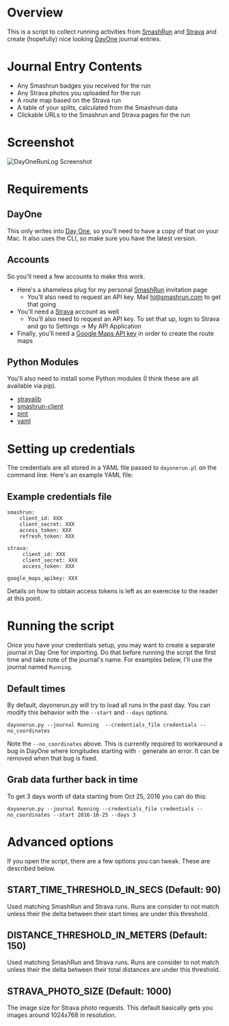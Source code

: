 # Overview
This is a script to collect running activities from [SmashRun](http://smashrun.com) and [Strava](http://strava.com) and create (hopefully) nice looking [DayOne](http://dayoneapp.com) journal entries.

# Journal Entry Contents
   * Any Smashrun badges you received for the run
   * Any Strava photos you uploaded for the run
   * A route map based on the Strava run
   * A table of your splits, calculated from the Smashrun data
   * Clickable URLs to the Smashrun and Strava pages for the run

# Screenshot
![DayOneRunLog Screenshot](http://imgur.com/mxsKs07)

# Requirements
## DayOne
This only writes into [Day One](http://dayoneapp.com), so you'll need to have a copy of that on your Mac. It also uses the CLI, so make sure you have the latest version.

## Accounts
So you'll need a few accounts to make this work. 

   * Here's a shameless plug for my personal [SmashRun](http://smashrun.com/nall/invite) invitation page
      * You'll also need to request an API key. Mail [hi@smashrun.com](mailto:hi@smashrun.com) to get that going
   * You'll need a [Strava](http://www.strava.com) account as well
      * You'll also need to request an API key. To set that up, login to Strava and go to Settings -> My API Application
   * Finally, you'll need a [Google Maps API key](https://developers.google.com/maps/documentation/javascript/get-api-key) in order to create the route maps

## Python Modules
You'll also need to install some Python modules (I think these are all available via pip).

   * [stravalib](https://github.com/hozn/stravalib)
   * [smashrun-client](https://github.com/campbellr/smashrun-client)
   * [pint](https://github.com/hgrecco/pint)
   * [yaml](http://pyyaml.org/)

# Setting up credentials
The credentials are all stored in a YAML file passed to `dayonerun.pl` on the command line. Here's an example YAML file:

## Example credentials file
```
smashrun:
    client_id: XXX
    client_secret: XXX
    access_token: XXX
    refresh_token: XXX

strava:
     client_id: XXX
     client_secret: XXX
     access_token: XXX

google_maps_apikey: XXX
```

Details on how to obtain access tokens is left as an exerecise to the reader at this point.

# Running the script
Once you have your credentials setup, you may want to create a separate journal in Day One for importing. Do that before running the script the first time and take note of the journal's name. For examples below, I'll use the journal named `Running`.

## Default times
By default, dayonerun.py will try to load all runs in the past day. You can modify this behavior with the `--start` and `--days` options.

    dayonerun.py --journal Running  --credentials_file credentials --no_coordinates

Note the `--no_coordinates` above. This is currently required to workaround a bug in DayOne where longitudes starting with `-` generate an error. It can be removed when that bug is fixed.

## Grab data further back in time
To get 3 days worth of data starting from Oct 25, 2016 you can do this:

    dayonerun.py --journal Running --credentials_file credentials --no_coordinates --start 2016-10-25 --days 3

# Advanced options
If you open the script, there are a few options you can tweak. These are described below.

## START\_TIME\_THRESHOLD\_IN\_SECS (Default: 90)
Used matching SmashRun and Strava runs. Runs are consider to not match unless their the delta between their start times are under this threshold.

## DISTANCE\_THRESHOLD\_IN\_METERS (Default: 150)
Used matching SmashRun and Strava runs. Runs are consider to not match unless their the delta between their total distances are under this threshold.

## STRAVA\_PHOTO\_SIZE (Default: 1000)
The image size for Strava photo requests. This default basically gets you images around 1024x768 in resolution.
